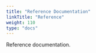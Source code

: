 ```yaml
---
title: "Reference Documentation"
linkTitle: "Reference"
weight: 110
type: "docs"
---
```


Reference documentation.

